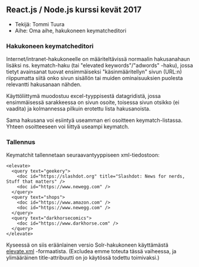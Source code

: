 ## React.js / Node.js kurssi kevät 2017

* Tekijä: Tommi Tuura
* Aihe: Oma aihe, hakukoneen keymatcheditori

### Hakukoneen keymatcheditori

Internet/intranet-hakukoneelle on määriteltävissä normaalin 
hakusanahaun lisäksi ns. keymatch-haku (tai "elevated keywords"/"adwords" -haku), 
jossa tietyt avainsanat tuovat ensimmäiseksi "käsinmääritellyn" sivun (URL:n)
riippumatta siitä onko sivun sisällön tai muiden ominaisuuksien puolesta
relevantti hakusanaan nähden.

Käyttöliittymä muodostuu excel-tyyppisestä datagridistä, jossa ensimmäisessä 
sarakkeessa on sivun osoite, toisessa sivun otsikko (ei vaadita) ja kolmannessa
pilkuin erotettu lista hakusanoista.

Sama hakusana voi esiintyä useamman eri osoitteen keymatch-listassa. Yhteen 
osoitteeseen voi liittyä useampi keymatch. 

### Tallennus

Keymatchit tallennetaan seuraavantyyppiseen xml-tiedostoon:

```
<elevate>
  <query text="geekery">
    <doc id="https://slashdot.org" title="Slashdot: News for nerds, Stuff that matters" />
    <doc id="https://www.newegg.com" />
  </query>
  <query text="shops">
    <doc id="https://www.amazon.com" />
    <doc id="https://www.newegg.com" />
  </query>
  <query text="darkhorsecomics">
    <doc id="https://www.darkhorse.com" />
  </query>
</elevate>
```

Kyseessä on siis eräänlainen versio Solr-hakukoneen käyttämästä 
[elevate.xml](https://cwiki.apache.org/confluence/display/solr/The+Query+Elevation+Component) 
-formaatista. (Excludea emme toteuta tässä vaiheessa, ja ylimääräinen title-attribuutti on jo 
käytössä todettu toimivaksi.)
